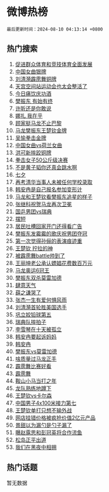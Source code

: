# 微博热榜

`最后更新时间：2024-08-10 04:13:14 +0800`

## 热门搜索

1. [促进群众体育和竞技体育全面发展](https://m.weibo.cn/search?containerid=100103type%3D1%26t%3D10%26q%3D%23%E4%BF%83%E8%BF%9B%E7%BE%A4%E4%BC%97%E4%BD%93%E8%82%B2%E5%92%8C%E7%AB%9E%E6%8A%80%E4%BD%93%E8%82%B2%E5%85%A8%E9%9D%A2%E5%8F%91%E5%B1%95%23&stream_entry_id=51&isnewpage=1&extparam=seat%3D1%26stream_entry_id%3D51%26c_type%3D51%26dgr%3D0%26cate%3D10103%26q%3D%2523%25E4%25BF%2583%25E8%25BF%259B%25E7%25BE%25A4%25E4%25BC%2597%25E4%25BD%2593%25E8%2582%25B2%25E5%2592%258C%25E7%25AB%259E%25E6%258A%2580%25E4%25BD%2593%25E8%2582%25B2%25E5%2585%25A8%25E9%259D%25A2%25E5%258F%2591%25E5%25B1%2595%2523%26pos%3D0%26filter_type%3Drealtimehot%26display_time%3D1723234393%26pre_seqid%3D1723234393372023189158)
1. [中国女曲银牌](https://m.weibo.cn/search?containerid=100103type%3D1%26t%3D10%26q%3D%23%E4%B8%AD%E5%9B%BD%E5%A5%B3%E6%9B%B2%E9%93%B6%E7%89%8C%23&stream_entry_id=31&isnewpage=1&extparam=seat%3D1%26stream_entry_id%3D31%26q%3D%2523%25E4%25B8%25AD%25E5%259B%25BD%25E5%25A5%25B3%25E6%259B%25B2%25E9%2593%25B6%25E7%2589%258C%2523%26dgr%3D0%26band_rank%3D1%26pos%3D0%26filter_type%3Drealtimehot%26c_type%3D31%26cate%3D5001%26realpos%3D1%26lcate%3D5001%26flag%3D1%26display_time%3D1723234393%26pre_seqid%3D1723234393372023189158)
1. [刘清漪霹雳舞铜牌](https://m.weibo.cn/search?containerid=100103type%3D1%26t%3D10%26q%3D%23%E5%88%98%E6%B8%85%E6%BC%AA%E9%9C%B9%E9%9B%B3%E8%88%9E%E9%93%9C%E7%89%8C%23&stream_entry_id=31&isnewpage=1&extparam=seat%3D1%26stream_entry_id%3D31%26q%3D%2523%25E5%2588%2598%25E6%25B8%2585%25E6%25BC%25AA%25E9%259C%25B9%25E9%259B%25B3%25E8%2588%259E%25E9%2593%259C%25E7%2589%258C%2523%26dgr%3D0%26band_rank%3D2%26pos%3D1%26filter_type%3Drealtimehot%26c_type%3D31%26cate%3D5001%26realpos%3D2%26lcate%3D5001%26flag%3D1%26display_time%3D1723234393%26pre_seqid%3D1723234393372023189158)
1. [天宫空间站运动会也太会整活了](https://m.weibo.cn/search?containerid=100103type%3D1%26t%3D10%26q%3D%23%E5%A4%A9%E5%AE%AB%E7%A9%BA%E9%97%B4%E7%AB%99%E8%BF%90%E5%8A%A8%E4%BC%9A%E4%B9%9F%E5%A4%AA%E4%BC%9A%E6%95%B4%E6%B4%BB%E4%BA%86%23&stream_entry_id=31&isnewpage=1&extparam=seat%3D1%26stream_entry_id%3D31%26q%3D%2523%25E5%25A4%25A9%25E5%25AE%25AB%25E7%25A9%25BA%25E9%2597%25B4%25E7%25AB%2599%25E8%25BF%2590%25E5%258A%25A8%25E4%25BC%259A%25E4%25B9%259F%25E5%25A4%25AA%25E4%25BC%259A%25E6%2595%25B4%25E6%25B4%25BB%25E4%25BA%2586%2523%26dgr%3D0%26band_rank%3D3%26pos%3D2%26filter_type%3Drealtimehot%26c_type%3D31%26cate%3D5001%26realpos%3D3%26lcate%3D5001%26flag%3D0%26display_time%3D1723234393%26pre_seqid%3D1723234393372023189158)
1. [今日痛饮庆功酒](https://m.weibo.cn/search?containerid=100103type%3D1%26t%3D10%26q%3D%23%E4%BB%8A%E6%97%A5%E7%97%9B%E9%A5%AE%E5%BA%86%E5%8A%9F%E9%85%92%23&stream_entry_id=31&isnewpage=1&extparam=seat%3D1%26stream_entry_id%3D31%26q%3D%2523%25E4%25BB%258A%25E6%2597%25A5%25E7%2597%259B%25E9%25A5%25AE%25E5%25BA%2586%25E5%258A%259F%25E9%2585%2592%2523%26dgr%3D0%26band_rank%3D4%26adid%3D249004%26is_ad_pos%3D1%26filter_type%3Drealtimehot%26c_type%3D31%26topic_ad%3D1%26cate%3D5001%26pos%3D3%26lcate%3D5001%26display_time%3D1723234393%26pre_seqid%3D1723234393372023189158)
1. [樊振东 有始有终](https://m.weibo.cn/search?containerid=100103type%3D1%26t%3D10%26q%3D%E6%A8%8A%E6%8C%AF%E4%B8%9C+%E6%9C%89%E5%A7%8B%E6%9C%89%E7%BB%88&stream_entry_id=31&isnewpage=1&extparam=seat%3D1%26stream_entry_id%3D31%26q%3D%25E6%25A8%258A%25E6%258C%25AF%25E4%25B8%259C%2520%25E6%259C%2589%25E5%25A7%258B%25E6%259C%2589%25E7%25BB%2588%26dgr%3D0%26band_rank%3D4%26pos%3D4%26filter_type%3Drealtimehot%26c_type%3D31%26cate%3D5001%26realpos%3D4%26lcate%3D5001%26flag%3D16%26display_time%3D1723234393%26pre_seqid%3D1723234393372023189158)
1. [许昕还是你敢说](https://m.weibo.cn/search?containerid=100103type%3D1%26t%3D10%26q%3D%23%E8%AE%B8%E6%98%95%E8%BF%98%E6%98%AF%E4%BD%A0%E6%95%A2%E8%AF%B4%23&stream_entry_id=31&isnewpage=1&extparam=seat%3D1%26stream_entry_id%3D31%26q%3D%2523%25E8%25AE%25B8%25E6%2598%2595%25E8%25BF%2598%25E6%2598%25AF%25E4%25BD%25A0%25E6%2595%25A2%25E8%25AF%25B4%2523%26dgr%3D0%26band_rank%3D5%26pos%3D5%26filter_type%3Drealtimehot%26c_type%3D31%26cate%3D5001%26realpos%3D5%26lcate%3D5001%26flag%3D0%26display_time%3D1723234393%26pre_seqid%3D1723234393372023189158)
1. [娜扎 我在乎](https://m.weibo.cn/search?containerid=100103type%3D1%26t%3D10%26q%3D%E5%A8%9C%E6%89%8E+%E6%88%91%E5%9C%A8%E4%B9%8E&stream_entry_id=31&isnewpage=1&extparam=seat%3D1%26stream_entry_id%3D31%26q%3D%25E5%25A8%259C%25E6%2589%258E%2520%25E6%2588%2591%25E5%259C%25A8%25E4%25B9%258E%26dgr%3D0%26band_rank%3D6%26pos%3D6%26filter_type%3Drealtimehot%26c_type%3D31%26cate%3D5001%26realpos%3D6%26lcate%3D5001%26flag%3D0%26display_time%3D1723234393%26pre_seqid%3D1723234393372023189158)
1. [顾家挺马龙不止巴黎](https://m.weibo.cn/search?containerid=100103type%3D1%26t%3D10%26q%3D%23%E9%A1%BE%E5%AE%B6%E6%8C%BA%E9%A9%AC%E9%BE%99%E4%B8%8D%E6%AD%A2%E5%B7%B4%E9%BB%8E%23&stream_entry_id=31&isnewpage=1&extparam=seat%3D1%26stream_entry_id%3D31%26q%3D%2523%25E9%25A1%25BE%25E5%25AE%25B6%25E6%258C%25BA%25E9%25A9%25AC%25E9%25BE%2599%25E4%25B8%258D%25E6%25AD%25A2%25E5%25B7%25B4%25E9%25BB%258E%2523%26dgr%3D0%26band_rank%3D7%26adid%3D249767%26is_ad_pos%3D1%26filter_type%3Drealtimehot%26c_type%3D31%26topic_ad%3D1%26cate%3D5001%26pos%3D7%26lcate%3D5001%26display_time%3D1723234393%26pre_seqid%3D1723234393372023189158)
1. [马龙樊振东王楚钦金牌](https://m.weibo.cn/search?containerid=100103type%3D1%26t%3D10%26q%3D%23%E9%A9%AC%E9%BE%99%E6%A8%8A%E6%8C%AF%E4%B8%9C%E7%8E%8B%E6%A5%9A%E9%92%A6%E9%87%91%E7%89%8C%23&stream_entry_id=31&isnewpage=1&extparam=seat%3D1%26stream_entry_id%3D31%26q%3D%2523%25E9%25A9%25AC%25E9%25BE%2599%25E6%25A8%258A%25E6%258C%25AF%25E4%25B8%259C%25E7%258E%258B%25E6%25A5%259A%25E9%2592%25A6%25E9%2587%2591%25E7%2589%258C%2523%26dgr%3D0%26band_rank%3D7%26pos%3D8%26filter_type%3Drealtimehot%26c_type%3D31%26cate%3D5001%26realpos%3D7%26lcate%3D5001%26flag%3D32768%26display_time%3D1723234393%26pre_seqid%3D1723234393372023189158)
1. [吴愉拳击金牌](https://m.weibo.cn/search?containerid=100103type%3D1%26t%3D10%26q%3D%23%E5%90%B4%E6%84%89%E6%8B%B3%E5%87%BB%E9%87%91%E7%89%8C%23&stream_entry_id=31&isnewpage=1&extparam=seat%3D1%26stream_entry_id%3D31%26q%3D%2523%25E5%2590%25B4%25E6%2584%2589%25E6%258B%25B3%25E5%2587%25BB%25E9%2587%2591%25E7%2589%258C%2523%26dgr%3D0%26band_rank%3D8%26pos%3D9%26filter_type%3Drealtimehot%26c_type%3D31%26cate%3D5001%26realpos%3D8%26lcate%3D5001%26flag%3D1%26display_time%3D1723234393%26pre_seqid%3D1723234393372023189158)
1. [中国女曲vs荷兰女曲](https://m.weibo.cn/search?containerid=100103type%3D1%26t%3D10%26q%3D%23%E4%B8%AD%E5%9B%BD%E5%A5%B3%E6%9B%B2vs%E8%8D%B7%E5%85%B0%E5%A5%B3%E6%9B%B2%23&stream_entry_id=31&isnewpage=1&extparam=seat%3D1%26stream_entry_id%3D31%26q%3D%2523%25E4%25B8%25AD%25E5%259B%25BD%25E5%25A5%25B3%25E6%259B%25B2vs%25E8%258D%25B7%25E5%2585%25B0%25E5%25A5%25B3%25E6%259B%25B2%2523%26dgr%3D0%26band_rank%3D9%26pos%3D10%26filter_type%3Drealtimehot%26c_type%3D31%26cate%3D5001%26realpos%3D9%26lcate%3D5001%26flag%3D2%26display_time%3D1723234393%26pre_seqid%3D1723234393372023189158)
1. [洪可新摔跤铜牌](https://m.weibo.cn/search?containerid=100103type%3D1%26t%3D10%26q%3D%23%E6%B4%AA%E5%8F%AF%E6%96%B0%E6%91%94%E8%B7%A4%E9%93%9C%E7%89%8C%23&stream_entry_id=31&isnewpage=1&extparam=seat%3D1%26stream_entry_id%3D31%26q%3D%2523%25E6%25B4%25AA%25E5%258F%25AF%25E6%2596%25B0%25E6%2591%2594%25E8%25B7%25A4%25E9%2593%259C%25E7%2589%258C%2523%26dgr%3D0%26band_rank%3D10%26pos%3D11%26filter_type%3Drealtimehot%26c_type%3D31%26cate%3D5001%26realpos%3D10%26lcate%3D5001%26flag%3D1%26display_time%3D1723234393%26pre_seqid%3D1723234393372023189158)
1. [拳击女子50公斤级决赛](https://m.weibo.cn/search?containerid=100103type%3D1%26t%3D10%26q%3D%23%E6%8B%B3%E5%87%BB%E5%A5%B3%E5%AD%9050%E5%85%AC%E6%96%A4%E7%BA%A7%E5%86%B3%E8%B5%9B%23&stream_entry_id=31&isnewpage=1&extparam=seat%3D1%26stream_entry_id%3D31%26q%3D%2523%25E6%258B%25B3%25E5%2587%25BB%25E5%25A5%25B3%25E5%25AD%259050%25E5%2585%25AC%25E6%2596%25A4%25E7%25BA%25A7%25E5%2586%25B3%25E8%25B5%259B%2523%26dgr%3D0%26band_rank%3D11%26pos%3D12%26filter_type%3Drealtimehot%26c_type%3D31%26cate%3D5001%26realpos%3D11%26lcate%3D5001%26flag%3D1%26display_time%3D1723234393%26pre_seqid%3D1723234393372023189158)
1. [不是黄子韬你还真会跳水啊](https://m.weibo.cn/search?containerid=100103type%3D1%26t%3D10%26q%3D%E4%B8%8D%E6%98%AF%E9%BB%84%E5%AD%90%E9%9F%AC%E4%BD%A0%E8%BF%98%E7%9C%9F%E4%BC%9A%E8%B7%B3%E6%B0%B4%E5%95%8A&stream_entry_id=31&isnewpage=1&extparam=seat%3D1%26stream_entry_id%3D31%26q%3D%25E4%25B8%258D%25E6%2598%25AF%25E9%25BB%2584%25E5%25AD%2590%25E9%259F%25AC%25E4%25BD%25A0%25E8%25BF%2598%25E7%259C%259F%25E4%25BC%259A%25E8%25B7%25B3%25E6%25B0%25B4%25E5%2595%258A%26dgr%3D0%26band_rank%3D12%26pos%3D13%26filter_type%3Drealtimehot%26c_type%3D31%26cate%3D5001%26realpos%3D12%26lcate%3D5001%26flag%3D2%26display_time%3D1723234393%26pre_seqid%3D1723234393372023189158)
1. [七夕](https://m.weibo.cn/search?containerid=100103type%3D1%26t%3D10%26q%3D%E4%B8%83%E5%A4%95&stream_entry_id=31&isnewpage=1&extparam=seat%3D1%26stream_entry_id%3D31%26q%3D%25E4%25B8%2583%25E5%25A4%2595%26dgr%3D0%26band_rank%3D13%26pos%3D14%26filter_type%3Drealtimehot%26c_type%3D31%26cate%3D5001%26realpos%3D13%26lcate%3D5001%26flag%3D0%26display_time%3D1723234393%26pre_seqid%3D1723234393372023189158)
1. [再考清华当事人未被任何学校录取](https://m.weibo.cn/search?containerid=100103type%3D1%26t%3D10%26q%3D%23%E5%86%8D%E8%80%83%E6%B8%85%E5%8D%8E%E5%BD%93%E4%BA%8B%E4%BA%BA%E6%9C%AA%E8%A2%AB%E4%BB%BB%E4%BD%95%E5%AD%A6%E6%A0%A1%E5%BD%95%E5%8F%96%23&stream_entry_id=31&isnewpage=1&extparam=seat%3D1%26stream_entry_id%3D31%26q%3D%2523%25E5%2586%258D%25E8%2580%2583%25E6%25B8%2585%25E5%258D%258E%25E5%25BD%2593%25E4%25BA%258B%25E4%25BA%25BA%25E6%259C%25AA%25E8%25A2%25AB%25E4%25BB%25BB%25E4%25BD%2595%25E5%25AD%25A6%25E6%25A0%25A1%25E5%25BD%2595%25E5%258F%2596%2523%26dgr%3D0%26band_rank%3D14%26pos%3D15%26filter_type%3Drealtimehot%26c_type%3D31%26cate%3D5001%26realpos%3D14%26lcate%3D5001%26flag%3D0%26display_time%3D1723234393%26pre_seqid%3D1723234393372023189158)
1. [韩安冉是自己报名参加变形计](https://m.weibo.cn/search?containerid=100103type%3D1%26t%3D10%26q%3D%E9%9F%A9%E5%AE%89%E5%86%89%E6%98%AF%E8%87%AA%E5%B7%B1%E6%8A%A5%E5%90%8D%E5%8F%82%E5%8A%A0%E5%8F%98%E5%BD%A2%E8%AE%A1&stream_entry_id=31&isnewpage=1&extparam=seat%3D1%26stream_entry_id%3D31%26q%3D%25E9%259F%25A9%25E5%25AE%2589%25E5%2586%2589%25E6%2598%25AF%25E8%2587%25AA%25E5%25B7%25B1%25E6%258A%25A5%25E5%2590%258D%25E5%258F%2582%25E5%258A%25A0%25E5%258F%2598%25E5%25BD%25A2%25E8%25AE%25A1%26dgr%3D0%26band_rank%3D15%26pos%3D16%26filter_type%3Drealtimehot%26c_type%3D31%26cate%3D5001%26realpos%3D15%26lcate%3D5001%26flag%3D0%26display_time%3D1723234393%26pre_seqid%3D1723234393372023189158)
1. [马龙和王楚钦看樊振东追星的样子](https://m.weibo.cn/search?containerid=100103type%3D1%26t%3D10%26q%3D%23%E9%A9%AC%E9%BE%99%E5%92%8C%E7%8E%8B%E6%A5%9A%E9%92%A6%E7%9C%8B%E6%A8%8A%E6%8C%AF%E4%B8%9C%E8%BF%BD%E6%98%9F%E7%9A%84%E6%A0%B7%E5%AD%90%23&stream_entry_id=31&isnewpage=1&extparam=seat%3D1%26stream_entry_id%3D31%26q%3D%2523%25E9%25A9%25AC%25E9%25BE%2599%25E5%2592%258C%25E7%258E%258B%25E6%25A5%259A%25E9%2592%25A6%25E7%259C%258B%25E6%25A8%258A%25E6%258C%25AF%25E4%25B8%259C%25E8%25BF%25BD%25E6%2598%259F%25E7%259A%2584%25E6%25A0%25B7%25E5%25AD%2590%2523%26dgr%3D0%26band_rank%3D16%26pos%3D17%26filter_type%3Drealtimehot%26c_type%3D31%26cate%3D5001%26realpos%3D16%26lcate%3D5001%26flag%3D1%26display_time%3D1723234393%26pre_seqid%3D1723234393372023189158)
1. [张继科祝贺马龙再次卫冕](https://m.weibo.cn/search?containerid=100103type%3D1%26t%3D10%26q%3D%23%E5%BC%A0%E7%BB%A7%E7%A7%91%E7%A5%9D%E8%B4%BA%E9%A9%AC%E9%BE%99%E5%86%8D%E6%AC%A1%E5%8D%AB%E5%86%95%23&stream_entry_id=31&isnewpage=1&extparam=seat%3D1%26stream_entry_id%3D31%26q%3D%2523%25E5%25BC%25A0%25E7%25BB%25A7%25E7%25A7%2591%25E7%25A5%259D%25E8%25B4%25BA%25E9%25A9%25AC%25E9%25BE%2599%25E5%2586%258D%25E6%25AC%25A1%25E5%258D%25AB%25E5%2586%2595%2523%26dgr%3D0%26band_rank%3D17%26pos%3D18%26filter_type%3Drealtimehot%26c_type%3D31%26cate%3D5001%26realpos%3D17%26lcate%3D5001%26flag%3D2%26display_time%3D1723234393%26pre_seqid%3D1723234393372023189158)
1. [国乒男团vs瑞典](https://m.weibo.cn/search?containerid=100103type%3D1%26t%3D10%26q%3D%23%E5%9B%BD%E4%B9%92%E7%94%B7%E5%9B%A2vs%E7%91%9E%E5%85%B8%23&stream_entry_id=31&isnewpage=1&extparam=seat%3D1%26stream_entry_id%3D31%26q%3D%2523%25E5%259B%25BD%25E4%25B9%2592%25E7%2594%25B7%25E5%259B%25A2vs%25E7%2591%259E%25E5%2585%25B8%2523%26dgr%3D0%26band_rank%3D18%26pos%3D19%26filter_type%3Drealtimehot%26c_type%3D31%26cate%3D5001%26realpos%3D18%26lcate%3D5001%26flag%3D0%26display_time%3D1723234393%26pre_seqid%3D1723234393372023189158)
1. [摆短](https://m.weibo.cn/search?containerid=100103type%3D1%26t%3D10%26q%3D%E6%91%86%E7%9F%AD&stream_entry_id=31&isnewpage=1&extparam=seat%3D1%26stream_entry_id%3D31%26q%3D%25E6%2591%2586%25E7%259F%25AD%26dgr%3D0%26band_rank%3D19%26pos%3D20%26filter_type%3Drealtimehot%26c_type%3D31%26cate%3D5001%26realpos%3D19%26lcate%3D5001%26flag%3D0%26display_time%3D1723234393%26pre_seqid%3D1723234393372023189158)
1. [居民吐槽回家开门还得看广告](https://m.weibo.cn/search?containerid=100103type%3D1%26t%3D10%26q%3D%23%E5%B1%85%E6%B0%91%E5%90%90%E6%A7%BD%E5%9B%9E%E5%AE%B6%E5%BC%80%E9%97%A8%E8%BF%98%E5%BE%97%E7%9C%8B%E5%B9%BF%E5%91%8A%23&stream_entry_id=31&isnewpage=1&extparam=seat%3D1%26stream_entry_id%3D31%26q%3D%2523%25E5%25B1%2585%25E6%25B0%2591%25E5%2590%2590%25E6%25A7%25BD%25E5%259B%259E%25E5%25AE%25B6%25E5%25BC%2580%25E9%2597%25A8%25E8%25BF%2598%25E5%25BE%2597%25E7%259C%258B%25E5%25B9%25BF%25E5%2591%258A%2523%26dgr%3D0%26band_rank%3D20%26pos%3D21%26filter_type%3Drealtimehot%26c_type%3D31%26cate%3D5001%26realpos%3D20%26lcate%3D5001%26flag%3D0%26display_time%3D1723234393%26pre_seqid%3D1723234393372023189158)
1. [樊振东发霉霉的歌庆祝男团夺冠](https://m.weibo.cn/search?containerid=100103type%3D1%26t%3D10%26q%3D%23%E6%A8%8A%E6%8C%AF%E4%B8%9C%E5%8F%91%E9%9C%89%E9%9C%89%E7%9A%84%E6%AD%8C%E5%BA%86%E7%A5%9D%E7%94%B7%E5%9B%A2%E5%A4%BA%E5%86%A0%23&stream_entry_id=31&isnewpage=1&extparam=seat%3D1%26stream_entry_id%3D31%26q%3D%2523%25E6%25A8%258A%25E6%258C%25AF%25E4%25B8%259C%25E5%258F%2591%25E9%259C%2589%25E9%259C%2589%25E7%259A%2584%25E6%25AD%258C%25E5%25BA%2586%25E7%25A5%259D%25E7%2594%25B7%25E5%259B%25A2%25E5%25A4%25BA%25E5%2586%25A0%2523%26dgr%3D0%26band_rank%3D21%26pos%3D22%26filter_type%3Drealtimehot%26c_type%3D31%26cate%3D5001%26realpos%3D21%26lcate%3D5001%26flag%3D1%26display_time%3D1723234393%26pre_seqid%3D1723234393372023189158)
1. [第一次觉得孙俪的表演痕迹重](https://m.weibo.cn/search?containerid=100103type%3D1%26t%3D10%26q%3D%E7%AC%AC%E4%B8%80%E6%AC%A1%E8%A7%89%E5%BE%97%E5%AD%99%E4%BF%AA%E7%9A%84%E8%A1%A8%E6%BC%94%E7%97%95%E8%BF%B9%E9%87%8D&stream_entry_id=31&isnewpage=1&extparam=seat%3D1%26stream_entry_id%3D31%26q%3D%25E7%25AC%25AC%25E4%25B8%2580%25E6%25AC%25A1%25E8%25A7%2589%25E5%25BE%2597%25E5%25AD%2599%25E4%25BF%25AA%25E7%259A%2584%25E8%25A1%25A8%25E6%25BC%2594%25E7%2597%2595%25E8%25BF%25B9%25E9%2587%258D%26dgr%3D0%26band_rank%3D22%26pos%3D23%26filter_type%3Drealtimehot%26c_type%3D31%26cate%3D5001%26realpos%3D22%26lcate%3D5001%26flag%3D2%26display_time%3D1723234393%26pre_seqid%3D1723234393372023189158)
1. [王楚钦 拧拉的神](https://m.weibo.cn/search?containerid=100103type%3D1%26t%3D10%26q%3D%E7%8E%8B%E6%A5%9A%E9%92%A6+%E6%8B%A7%E6%8B%89%E7%9A%84%E7%A5%9E&stream_entry_id=31&isnewpage=1&extparam=seat%3D1%26stream_entry_id%3D31%26q%3D%25E7%258E%258B%25E6%25A5%259A%25E9%2592%25A6%2520%25E6%258B%25A7%25E6%258B%2589%25E7%259A%2584%25E7%25A5%259E%26dgr%3D0%26band_rank%3D23%26pos%3D24%26filter_type%3Drealtimehot%26c_type%3D31%26cate%3D5001%26realpos%3D23%26lcate%3D5001%26flag%3D0%26display_time%3D1723234393%26pre_seqid%3D1723234393372023189158)
1. [被霹雳舞battle帅到了](https://m.weibo.cn/search?containerid=100103type%3D1%26t%3D10%26q%3D%23%E8%A2%AB%E9%9C%B9%E9%9B%B3%E8%88%9Ebattle%E5%B8%85%E5%88%B0%E4%BA%86%23&stream_entry_id=31&isnewpage=1&extparam=seat%3D1%26stream_entry_id%3D31%26q%3D%2523%25E8%25A2%25AB%25E9%259C%25B9%25E9%259B%25B3%25E8%2588%259Ebattle%25E5%25B8%2585%25E5%2588%25B0%25E4%25BA%2586%2523%26dgr%3D0%26band_rank%3D24%26pos%3D25%26filter_type%3Drealtimehot%26c_type%3D31%26cate%3D5001%26realpos%3D24%26lcate%3D5001%26flag%3D1%26display_time%3D1723234393%26pre_seqid%3D1723234393372023189158)
1. [王丽坤老公承认嫖娼花费数百万元](https://m.weibo.cn/search?containerid=100103type%3D1%26t%3D10%26q%3D%23%E7%8E%8B%E4%B8%BD%E5%9D%A4%E8%80%81%E5%85%AC%E6%89%BF%E8%AE%A4%E5%AB%96%E5%A8%BC%E8%8A%B1%E8%B4%B9%E6%95%B0%E7%99%BE%E4%B8%87%E5%85%83%23&stream_entry_id=31&isnewpage=1&extparam=seat%3D1%26stream_entry_id%3D31%26q%3D%2523%25E7%258E%258B%25E4%25B8%25BD%25E5%259D%25A4%25E8%2580%2581%25E5%2585%25AC%25E6%2589%25BF%25E8%25AE%25A4%25E5%25AB%2596%25E5%25A8%25BC%25E8%258A%25B1%25E8%25B4%25B9%25E6%2595%25B0%25E7%2599%25BE%25E4%25B8%2587%25E5%2585%2583%2523%26dgr%3D0%26band_rank%3D25%26pos%3D26%26filter_type%3Drealtimehot%26c_type%3D31%26cate%3D5001%26realpos%3D25%26lcate%3D5001%26flag%3D0%26display_time%3D1723234393%26pre_seqid%3D1723234393372023189158)
1. [马龙奥运6冠王](https://m.weibo.cn/search?containerid=100103type%3D1%26t%3D10%26q%3D%23%E9%A9%AC%E9%BE%99%E5%A5%A5%E8%BF%906%E5%86%A0%E7%8E%8B%23&stream_entry_id=31&isnewpage=1&extparam=seat%3D1%26stream_entry_id%3D31%26q%3D%2523%25E9%25A9%25AC%25E9%25BE%2599%25E5%25A5%25A5%25E8%25BF%25906%25E5%2586%25A0%25E7%258E%258B%2523%26dgr%3D0%26band_rank%3D26%26pos%3D27%26filter_type%3Drealtimehot%26c_type%3D31%26cate%3D5001%26realpos%3D26%26lcate%3D5001%26flag%3D0%26display_time%3D1723234393%26pre_seqid%3D1723234393372023189158)
1. [樊振东双杀莫雷加德](https://m.weibo.cn/search?containerid=100103type%3D1%26t%3D10%26q%3D%23%E6%A8%8A%E6%8C%AF%E4%B8%9C%E5%8F%8C%E6%9D%80%E8%8E%AB%E9%9B%B7%E5%8A%A0%E5%BE%B7%23&stream_entry_id=31&isnewpage=1&extparam=seat%3D1%26stream_entry_id%3D31%26q%3D%2523%25E6%25A8%258A%25E6%258C%25AF%25E4%25B8%259C%25E5%258F%258C%25E6%259D%2580%25E8%258E%25AB%25E9%259B%25B7%25E5%258A%25A0%25E5%25BE%25B7%2523%26dgr%3D0%26band_rank%3D27%26pos%3D28%26filter_type%3Drealtimehot%26c_type%3D31%26cate%3D5001%26realpos%3D27%26lcate%3D5001%26flag%3D0%26display_time%3D1723234393%26pre_seqid%3D1723234393372023189158)
1. [肆意天气](https://m.weibo.cn/search?containerid=100103type%3D1%26t%3D10%26q%3D%E8%82%86%E6%84%8F%E5%A4%A9%E6%B0%94&stream_entry_id=31&isnewpage=1&extparam=seat%3D1%26stream_entry_id%3D31%26q%3D%25E8%2582%2586%25E6%2584%258F%25E5%25A4%25A9%25E6%25B0%2594%26dgr%3D0%26band_rank%3D28%26pos%3D29%26filter_type%3Drealtimehot%26c_type%3D31%26cate%3D5001%26realpos%3D28%26lcate%3D5001%26flag%3D1%26display_time%3D1723234393%26pre_seqid%3D1723234393372023189158)
1. [薛之谦哭了](https://m.weibo.cn/search?containerid=100103type%3D1%26t%3D10%26q%3D%E8%96%9B%E4%B9%8B%E8%B0%A6%E5%93%AD%E4%BA%86&stream_entry_id=31&isnewpage=1&extparam=seat%3D1%26stream_entry_id%3D31%26q%3D%25E8%2596%259B%25E4%25B9%258B%25E8%25B0%25A6%25E5%2593%25AD%25E4%25BA%2586%26dgr%3D0%26band_rank%3D29%26pos%3D30%26filter_type%3Drealtimehot%26c_type%3D31%26cate%3D5001%26realpos%3D29%26lcate%3D5001%26flag%3D0%26display_time%3D1723234393%26pre_seqid%3D1723234393372023189158)
1. [张杰一生有爱何惧风雨](https://m.weibo.cn/search?containerid=100103type%3D1%26t%3D10%26q%3D%23%E5%BC%A0%E6%9D%B0%E4%B8%80%E7%94%9F%E6%9C%89%E7%88%B1%E4%BD%95%E6%83%A7%E9%A3%8E%E9%9B%A8%23&stream_entry_id=31&isnewpage=1&extparam=seat%3D1%26stream_entry_id%3D31%26q%3D%2523%25E5%25BC%25A0%25E6%259D%25B0%25E4%25B8%2580%25E7%2594%259F%25E6%259C%2589%25E7%2588%25B1%25E4%25BD%2595%25E6%2583%25A7%25E9%25A3%258E%25E9%259B%25A8%2523%26dgr%3D0%26band_rank%3D30%26pos%3D31%26filter_type%3Drealtimehot%26c_type%3D31%26cate%3D5001%26realpos%3D30%26lcate%3D5001%26flag%3D0%26display_time%3D1723234393%26pre_seqid%3D1723234393372023189158)
1. [刘清漪首轮胜美国选手](https://m.weibo.cn/search?containerid=100103type%3D1%26t%3D10%26q%3D%23%E5%88%98%E6%B8%85%E6%BC%AA%E9%A6%96%E8%BD%AE%E8%83%9C%E7%BE%8E%E5%9B%BD%E9%80%89%E6%89%8B%23&stream_entry_id=31&isnewpage=1&extparam=seat%3D1%26stream_entry_id%3D31%26q%3D%2523%25E5%2588%2598%25E6%25B8%2585%25E6%25BC%25AA%25E9%25A6%2596%25E8%25BD%25AE%25E8%2583%259C%25E7%25BE%258E%25E5%259B%25BD%25E9%2580%2589%25E6%2589%258B%2523%26dgr%3D0%26band_rank%3D31%26pos%3D32%26filter_type%3Drealtimehot%26c_type%3D31%26cate%3D5001%26realpos%3D31%26lcate%3D5001%26flag%3D0%26display_time%3D1723234393%26pre_seqid%3D1723234393372023189158)
1. [巩立姣铅球第五](https://m.weibo.cn/search?containerid=100103type%3D1%26t%3D10%26q%3D%23%E5%B7%A9%E7%AB%8B%E5%A7%A3%E9%93%85%E7%90%83%E7%AC%AC%E4%BA%94%23&stream_entry_id=31&isnewpage=1&extparam=seat%3D1%26stream_entry_id%3D31%26q%3D%2523%25E5%25B7%25A9%25E7%25AB%258B%25E5%25A7%25A3%25E9%2593%2585%25E7%2590%2583%25E7%25AC%25AC%25E4%25BA%2594%2523%26dgr%3D0%26band_rank%3D32%26pos%3D33%26filter_type%3Drealtimehot%26c_type%3D31%26cate%3D5001%26realpos%3D32%26lcate%3D5001%26flag%3D1%26display_time%3D1723234393%26pre_seqid%3D1723234393372023189158)
1. [瑞典队摔拍子](https://m.weibo.cn/search?containerid=100103type%3D1%26t%3D10%26q%3D%23%E7%91%9E%E5%85%B8%E9%98%9F%E6%91%94%E6%8B%8D%E5%AD%90%23&stream_entry_id=31&isnewpage=1&extparam=seat%3D1%26stream_entry_id%3D31%26q%3D%2523%25E7%2591%259E%25E5%2585%25B8%25E9%2598%259F%25E6%2591%2594%25E6%258B%258D%25E5%25AD%2590%2523%26dgr%3D0%26band_rank%3D33%26pos%3D34%26filter_type%3Drealtimehot%26c_type%3D31%26cate%3D5001%26realpos%3D33%26lcate%3D5001%26flag%3D0%26display_time%3D1723234393%26pre_seqid%3D1723234393372023189158)
1. [李雪琴在十天被孤立](https://m.weibo.cn/search?containerid=100103type%3D1%26t%3D10%26q%3D%23%E6%9D%8E%E9%9B%AA%E7%90%B4%E5%9C%A8%E5%8D%81%E5%A4%A9%E8%A2%AB%E5%AD%A4%E7%AB%8B%23&stream_entry_id=31&isnewpage=1&extparam=seat%3D1%26stream_entry_id%3D31%26q%3D%2523%25E6%259D%258E%25E9%259B%25AA%25E7%2590%25B4%25E5%259C%25A8%25E5%258D%2581%25E5%25A4%25A9%25E8%25A2%25AB%25E5%25AD%25A4%25E7%25AB%258B%2523%26dgr%3D0%26band_rank%3D34%26pos%3D35%26filter_type%3Drealtimehot%26c_type%3D31%26cate%3D5001%26realpos%3D34%26lcate%3D5001%26flag%3D0%26display_time%3D1723234393%26pre_seqid%3D1723234393372023189158)
1. [韩安冉要起诉妈妈](https://m.weibo.cn/search?containerid=100103type%3D1%26t%3D10%26q%3D%E9%9F%A9%E5%AE%89%E5%86%89%E8%A6%81%E8%B5%B7%E8%AF%89%E5%A6%88%E5%A6%88&stream_entry_id=31&isnewpage=1&extparam=seat%3D1%26stream_entry_id%3D31%26q%3D%25E9%259F%25A9%25E5%25AE%2589%25E5%2586%2589%25E8%25A6%2581%25E8%25B5%25B7%25E8%25AF%2589%25E5%25A6%2588%25E5%25A6%2588%26dgr%3D0%26band_rank%3D35%26pos%3D36%26filter_type%3Drealtimehot%26c_type%3D31%26cate%3D5001%26realpos%3D35%26lcate%3D5001%26flag%3D0%26display_time%3D1723234393%26pre_seqid%3D1723234393372023189158)
1. [韩安冉](https://m.weibo.cn/search?containerid=100103type%3D1%26t%3D10%26q%3D%E9%9F%A9%E5%AE%89%E5%86%89&stream_entry_id=31&isnewpage=1&extparam=seat%3D1%26stream_entry_id%3D31%26q%3D%25E9%259F%25A9%25E5%25AE%2589%25E5%2586%2589%26dgr%3D0%26band_rank%3D36%26pos%3D37%26filter_type%3Drealtimehot%26c_type%3D31%26cate%3D5001%26realpos%3D36%26lcate%3D5001%26flag%3D0%26display_time%3D1723234393%26pre_seqid%3D1723234393372023189158)
1. [樊振东vs莫雷加德](https://m.weibo.cn/search?containerid=100103type%3D1%26t%3D10%26q%3D%E6%A8%8A%E6%8C%AF%E4%B8%9Cvs%E8%8E%AB%E9%9B%B7%E5%8A%A0%E5%BE%B7&stream_entry_id=31&isnewpage=1&extparam=seat%3D1%26stream_entry_id%3D31%26q%3D%25E6%25A8%258A%25E6%258C%25AF%25E4%25B8%259Cvs%25E8%258E%25AB%25E9%259B%25B7%25E5%258A%25A0%25E5%25BE%25B7%26dgr%3D0%26band_rank%3D37%26pos%3D38%26filter_type%3Drealtimehot%26c_type%3D31%26cate%3D5001%26realpos%3D37%26lcate%3D5001%26flag%3D0%26display_time%3D1723234393%26pre_seqid%3D1723234393372023189158)
1. [啥质量过马龙正手](https://m.weibo.cn/search?containerid=100103type%3D1%26t%3D10%26q%3D%23%E5%95%A5%E8%B4%A8%E9%87%8F%E8%BF%87%E9%A9%AC%E9%BE%99%E6%AD%A3%E6%89%8B%23&stream_entry_id=31&isnewpage=1&extparam=seat%3D1%26stream_entry_id%3D31%26q%3D%2523%25E5%2595%25A5%25E8%25B4%25A8%25E9%2587%258F%25E8%25BF%2587%25E9%25A9%25AC%25E9%25BE%2599%25E6%25AD%25A3%25E6%2589%258B%2523%26dgr%3D0%26band_rank%3D38%26pos%3D39%26filter_type%3Drealtimehot%26c_type%3D31%26cate%3D5001%26realpos%3D38%26lcate%3D5001%26flag%3D0%26display_time%3D1723234393%26pre_seqid%3D1723234393372023189158)
1. [霹雳舞比赛好看](https://m.weibo.cn/search?containerid=100103type%3D1%26t%3D10%26q%3D%23%E9%9C%B9%E9%9B%B3%E8%88%9E%E6%AF%94%E8%B5%9B%E5%A5%BD%E7%9C%8B%23&stream_entry_id=31&isnewpage=1&extparam=seat%3D1%26stream_entry_id%3D31%26q%3D%2523%25E9%259C%25B9%25E9%259B%25B3%25E8%2588%259E%25E6%25AF%2594%25E8%25B5%259B%25E5%25A5%25BD%25E7%259C%258B%2523%26dgr%3D0%26band_rank%3D39%26pos%3D40%26filter_type%3Drealtimehot%26c_type%3D31%26cate%3D5001%26realpos%3D39%26lcate%3D5001%26flag%3D0%26display_time%3D1723234393%26pre_seqid%3D1723234393372023189158)
1. [霹雳舞](https://m.weibo.cn/search?containerid=100103type%3D1%26t%3D10%26q%3D%23%E9%9C%B9%E9%9B%B3%E8%88%9E%23&stream_entry_id=31&isnewpage=1&extparam=seat%3D1%26stream_entry_id%3D31%26q%3D%2523%25E9%259C%25B9%25E9%259B%25B3%25E8%2588%259E%2523%26dgr%3D0%26band_rank%3D40%26pos%3D41%26filter_type%3Drealtimehot%26c_type%3D31%26cate%3D5001%26realpos%3D40%26lcate%3D5001%26flag%3D0%26display_time%3D1723234393%26pre_seqid%3D1723234393372023189158)
1. [鞍山小马当打之年](https://m.weibo.cn/search?containerid=100103type%3D1%26t%3D10%26q%3D%23%E9%9E%8D%E5%B1%B1%E5%B0%8F%E9%A9%AC%E5%BD%93%E6%89%93%E4%B9%8B%E5%B9%B4%23&stream_entry_id=31&isnewpage=1&extparam=seat%3D1%26stream_entry_id%3D31%26q%3D%2523%25E9%259E%258D%25E5%25B1%25B1%25E5%25B0%258F%25E9%25A9%25AC%25E5%25BD%2593%25E6%2589%2593%25E4%25B9%258B%25E5%25B9%25B4%2523%26dgr%3D0%26band_rank%3D41%26pos%3D42%26filter_type%3Drealtimehot%26c_type%3D31%26cate%3D5001%26realpos%3D41%26lcate%3D5001%26flag%3D0%26display_time%3D1723234393%26pre_seqid%3D1723234393372023189158)
1. [龙队熟练地蹲下](https://m.weibo.cn/search?containerid=100103type%3D1%26t%3D10%26q%3D%E9%BE%99%E9%98%9F%E7%86%9F%E7%BB%83%E5%9C%B0%E8%B9%B2%E4%B8%8B&stream_entry_id=31&isnewpage=1&extparam=seat%3D1%26stream_entry_id%3D31%26q%3D%25E9%25BE%2599%25E9%2598%259F%25E7%2586%259F%25E7%25BB%2583%25E5%259C%25B0%25E8%25B9%25B2%25E4%25B8%258B%26dgr%3D0%26band_rank%3D42%26pos%3D43%26filter_type%3Drealtimehot%26c_type%3D31%26cate%3D5001%26realpos%3D42%26lcate%3D5001%26flag%3D0%26display_time%3D1723234393%26pre_seqid%3D1723234393372023189158)
1. [王楚钦vs卡尔森](https://m.weibo.cn/search?containerid=100103type%3D1%26t%3D10%26q%3D%23%E7%8E%8B%E6%A5%9A%E9%92%A6vs%E5%8D%A1%E5%B0%94%E6%A3%AE%23&stream_entry_id=31&isnewpage=1&extparam=seat%3D1%26stream_entry_id%3D31%26q%3D%2523%25E7%258E%258B%25E6%25A5%259A%25E9%2592%25A6vs%25E5%258D%25A1%25E5%25B0%2594%25E6%25A3%25AE%2523%26dgr%3D0%26band_rank%3D43%26pos%3D44%26filter_type%3Drealtimehot%26c_type%3D31%26cate%3D5001%26realpos%3D43%26lcate%3D5001%26flag%3D0%26display_time%3D1723234393%26pre_seqid%3D1723234393372023189158)
1. [中国男子4x100米接力第七](https://m.weibo.cn/search?containerid=100103type%3D1%26t%3D10%26q%3D%23%E4%B8%AD%E5%9B%BD%E7%94%B7%E5%AD%904x100%E7%B1%B3%E6%8E%A5%E5%8A%9B%E7%AC%AC%E4%B8%83%23&stream_entry_id=31&isnewpage=1&extparam=seat%3D1%26stream_entry_id%3D31%26q%3D%2523%25E4%25B8%25AD%25E5%259B%25BD%25E7%2594%25B7%25E5%25AD%25904x100%25E7%25B1%25B3%25E6%258E%25A5%25E5%258A%259B%25E7%25AC%25AC%25E4%25B8%2583%2523%26dgr%3D0%26band_rank%3D44%26pos%3D45%26filter_type%3Drealtimehot%26c_type%3D31%26cate%3D5001%26realpos%3D44%26lcate%3D5001%26flag%3D0%26display_time%3D1723234393%26pre_seqid%3D1723234393372023189158)
1. [王楚钦单打只想不输外战](https://m.weibo.cn/search?containerid=100103type%3D1%26t%3D10%26q%3D%23%E7%8E%8B%E6%A5%9A%E9%92%A6%E5%8D%95%E6%89%93%E5%8F%AA%E6%83%B3%E4%B8%8D%E8%BE%93%E5%A4%96%E6%88%98%23&stream_entry_id=31&isnewpage=1&extparam=seat%3D1%26stream_entry_id%3D31%26q%3D%2523%25E7%258E%258B%25E6%25A5%259A%25E9%2592%25A6%25E5%258D%2595%25E6%2589%2593%25E5%258F%25AA%25E6%2583%25B3%25E4%25B8%258D%25E8%25BE%2593%25E5%25A4%2596%25E6%2588%2598%2523%26dgr%3D0%26band_rank%3D45%26pos%3D46%26filter_type%3Drealtimehot%26c_type%3D31%26cate%3D5001%26realpos%3D45%26lcate%3D5001%26flag%3D1%26display_time%3D1723234393%26pre_seqid%3D1723234393372023189158)
1. [网店挂错价格被疯抢价值2亿元产品](https://m.weibo.cn/search?containerid=100103type%3D1%26t%3D10%26q%3D%23%E7%BD%91%E5%BA%97%E6%8C%82%E9%94%99%E4%BB%B7%E6%A0%BC%E8%A2%AB%E7%96%AF%E6%8A%A2%E4%BB%B7%E5%80%BC2%E4%BA%BF%E5%85%83%E4%BA%A7%E5%93%81%23&stream_entry_id=31&isnewpage=1&extparam=seat%3D1%26stream_entry_id%3D31%26q%3D%2523%25E7%25BD%2591%25E5%25BA%2597%25E6%258C%2582%25E9%2594%2599%25E4%25BB%25B7%25E6%25A0%25BC%25E8%25A2%25AB%25E7%2596%25AF%25E6%258A%25A2%25E4%25BB%25B7%25E5%2580%25BC2%25E4%25BA%25BF%25E5%2585%2583%25E4%25BA%25A7%25E5%2593%2581%2523%26dgr%3D0%26band_rank%3D46%26pos%3D47%26filter_type%3Drealtimehot%26c_type%3D31%26cate%3D5001%26realpos%3D46%26lcate%3D5001%26flag%3D0%26display_time%3D1723234393%26pre_seqid%3D1723234393372023189158)
1. [景甜以为漏勺是勺子漏了](https://m.weibo.cn/search?containerid=100103type%3D1%26t%3D10%26q%3D%E6%99%AF%E7%94%9C%E4%BB%A5%E4%B8%BA%E6%BC%8F%E5%8B%BA%E6%98%AF%E5%8B%BA%E5%AD%90%E6%BC%8F%E4%BA%86&stream_entry_id=31&isnewpage=1&extparam=seat%3D1%26stream_entry_id%3D31%26q%3D%25E6%2599%25AF%25E7%2594%259C%25E4%25BB%25A5%25E4%25B8%25BA%25E6%25BC%258F%25E5%258B%25BA%25E6%2598%25AF%25E5%258B%25BA%25E5%25AD%2590%25E6%25BC%258F%25E4%25BA%2586%26dgr%3D0%26band_rank%3D47%26pos%3D48%26filter_type%3Drealtimehot%26c_type%3D31%26cate%3D5001%26realpos%3D47%26lcate%3D5001%26flag%3D0%26display_time%3D1723234393%26pre_seqid%3D1723234393372023189158)
1. [曝赵露思和彭冠英将合作流鱼](https://m.weibo.cn/search?containerid=100103type%3D1%26t%3D10%26q%3D%23%E6%9B%9D%E8%B5%B5%E9%9C%B2%E6%80%9D%E5%92%8C%E5%BD%AD%E5%86%A0%E8%8B%B1%E5%B0%86%E5%90%88%E4%BD%9C%E6%B5%81%E9%B1%BC%23&stream_entry_id=31&isnewpage=1&extparam=seat%3D1%26stream_entry_id%3D31%26q%3D%2523%25E6%259B%259D%25E8%25B5%25B5%25E9%259C%25B2%25E6%2580%259D%25E5%2592%258C%25E5%25BD%25AD%25E5%2586%25A0%25E8%258B%25B1%25E5%25B0%2586%25E5%2590%2588%25E4%25BD%259C%25E6%25B5%2581%25E9%25B1%25BC%2523%26dgr%3D0%26band_rank%3D48%26pos%3D49%26filter_type%3Drealtimehot%26c_type%3D31%26cate%3D5001%26realpos%3D48%26lcate%3D5001%26flag%3D0%26display_time%3D1723234393%26pre_seqid%3D1723234393372023189158)
1. [松岛正平出道](https://m.weibo.cn/search?containerid=100103type%3D1%26t%3D10%26q%3D%23%E6%9D%BE%E5%B2%9B%E6%AD%A3%E5%B9%B3%E5%87%BA%E9%81%93%23&stream_entry_id=31&isnewpage=1&extparam=seat%3D1%26stream_entry_id%3D31%26q%3D%2523%25E6%259D%25BE%25E5%25B2%259B%25E6%25AD%25A3%25E5%25B9%25B3%25E5%2587%25BA%25E9%2581%2593%2523%26dgr%3D0%26band_rank%3D49%26pos%3D50%26filter_type%3Drealtimehot%26c_type%3D31%26cate%3D5001%26realpos%3D49%26lcate%3D5001%26flag%3D0%26display_time%3D1723234393%26pre_seqid%3D1723234393372023189158)
1. [我们在黑夜中相拥](https://m.weibo.cn/search?containerid=100103type%3D1%26t%3D10%26q%3D%E6%88%91%E4%BB%AC%E5%9C%A8%E9%BB%91%E5%A4%9C%E4%B8%AD%E7%9B%B8%E6%8B%A5&stream_entry_id=31&isnewpage=1&extparam=seat%3D1%26stream_entry_id%3D31%26q%3D%25E6%2588%2591%25E4%25BB%25AC%25E5%259C%25A8%25E9%25BB%2591%25E5%25A4%259C%25E4%25B8%25AD%25E7%259B%25B8%25E6%258B%25A5%26dgr%3D0%26band_rank%3D50%26pos%3D51%26filter_type%3Drealtimehot%26c_type%3D31%26cate%3D5001%26realpos%3D50%26lcate%3D5001%26flag%3D1%26display_time%3D1723234393%26pre_seqid%3D1723234393372023189158)

## 热门话题

暂无数据
